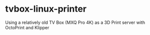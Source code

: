 # tvbox-linux-printer
Using a relatively old TV Box (MXQ Pro 4K) as a 3D Print server with OctoPrint and Klipper
